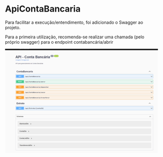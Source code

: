 # ApiContaBancaria

Para facilitar a execução/entendimento, foi adicionado o Swagger ao projeto. 

Para a primeira utilização, recomenda-se realizar uma chamada (pelo próprio swagger) para o endpoint contabancária/abrir





![Swagger](https://raw.githubusercontent.com/geniltonmarcos/ApiContaBancaria/master/Screenshot_4.png)
